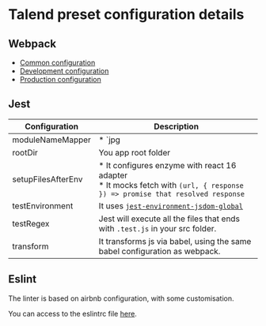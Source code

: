 # Talend preset configuration details

## Webpack

* [Common configuration](./config/webpack.config.js)
* [Development configuration](./config/webpack.config.dev.js)
* [Production configuration](./config/webpack.config.prod.js)

## Jest

| Configuration | Description |
|---|---|
| moduleNameMapper | * `jpg|jpeg|png|gif|eot|otf|webp|svg|woff|woff2` are mocked with an empty object<br/>* `css|scss` are mocked with an object that adds a `theme` prefix to the requested classname. Example: `drawer` will result to `theme-drawer`. This is used to spot the classnames that come from css modules. |
| rootDir | You app root folder |
| setupFilesAfterEnv | * It configures enzyme with react 16 adapter<br/>* It mocks fetch with `(url, { response }) => promise that resolved response` |
| testEnvironment | It uses [`jest-environment-jsdom-global`](https://github.com/simon360/jest-environment-jsdom-global/blob/master/README.md) |
| testRegex | Jest will execute all the files that ends with `.test.js` in your src folder. |
| transform | It transforms js via babel, using the same babel configuration as webpack. |

## Eslint

The linter is based on airbnb configuration, with some customisation.

You can access to the eslintrc file [here](./config./.eslintrc).
